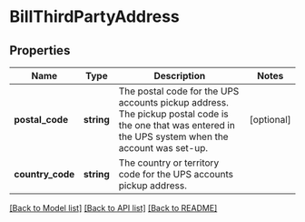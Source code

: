 # BillThirdPartyAddress

## Properties
Name | Type | Description | Notes
------------ | ------------- | ------------- | -------------
**postal_code** | **string** | The postal code for the UPS accounts pickup address. The pickup postal code is the one that was entered in the UPS system when the account was set-up. | [optional] 
**country_code** | **string** | The country or territory code for the UPS accounts pickup address. | 

[[Back to Model list]](../../README.md#documentation-for-models) [[Back to API list]](../../README.md#documentation-for-api-endpoints) [[Back to README]](../../README.md)

